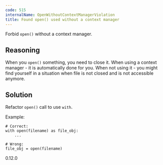 ```yaml
---
code: 515
internalName: OpenWithoutContextManagerViolation
title: Found open() used without a context manager
---
```


Forbid `open()` without a context manager.

## Reasoning
When you `open()` something, you need to close it. When using a
context manager - it is automatically done for you. When not using
it - you might find yourself in a situation when file is not closed
and is not accessible anymore.

## Solution
Refactor `open()` call to use `with`.

Example:

    # Correct:
    with open(filename) as file_obj:
        ...
    
    # Wrong:
    file_obj = open(filename)

<div class="versionadded">

0.12.0

</div>